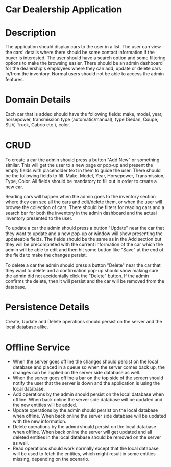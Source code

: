 # Car Dealership Application

# Description
The application should display cars to the user in a list. The user can view the cars' details where there should be some contact information if the buyer is interested.
The user should have a search option and some filtering options to make the browsing easier. There should be an admin dashboard for the dealership's employees where they can
add, update or delete cars in/from the inventory. Normal users should not be able to access the admin features.

# Domain Details
Each car that is added should have the following fields: make, model, year, horsepower, transmission type (automatic/manual), type (Sedan, Coupe, SUV, Truck, Cabrio etc.), color.

# CRUD
To create a car the admin should press a button "Add New" or something similar. This will get the user to a new page or pop-up and present the empty fields with placeholder text in them
to guide the user. There should be the following fields to fill. Make, Model, Year, Horsepower, Transmission, Type, Color. All fields should be mandatory to fill out in order to create a new car.

Reading cars will happen when the admin goes to the inventory section where they can see all the cars and edit/delete them, or when the user will browse the collection of cars. There should be filters for reading cars and a search bar for both the inventory in the admin dashboard and the actual inventory presented to the user.

To update a car the admin should press a button "Update" near the car that they want to update and a new pop-up or window will show presenting the updateable fields. The fields should be the same
as in the Add section but they will be precompleted with the current information of the car which the admin will be able to edit and then hit some button like "Save" at the end of the fields to make the changes persist.

To delete a car the admin should press a button "Delete" near the car that they want to delete and a confirmation pop-up should show making sure the admin did not accidentally click the "Delete" button. If the admin confirms the delete, then it will persist and the car will be removed from the database.

# Persistence Details
Create, Update and Delete operations should persist on the server and the local database alike.

# Offline Service
- When the server goes offline the changes should persist on the local database and placed in a queue so when the server comes back up, the changes can be applied on the server side database as well.
- When the server goes offline a bar on the top side of the screen should notify the user that the server is down and the application is using the local database.
- Add operations by the admin should persist on the local database when offline. When back online the server side database will be updated and the new entities will be added.
- Update operations by the admin should persist on the local database when offline. When back online the server side database will be updated with the new information.
- Delete operations by the admni should persist on the local database when offline. When back online the server will get updated and all deleted entities in the local database should be removed on the server as well.
- Read operations should work normally except that the local database will be used to fetch the entities, which might result in some entities missing, depending on the scenario.
